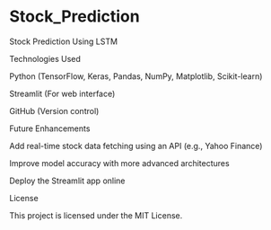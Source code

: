 # Stock_Prediction
Stock Prediction Using LSTM

Technologies Used

Python (TensorFlow, Keras, Pandas, NumPy, Matplotlib, Scikit-learn)

Streamlit (For web interface)

GitHub (Version control)

Future Enhancements

Add real-time stock data fetching using an API (e.g., Yahoo Finance)

Improve model accuracy with more advanced architectures

Deploy the Streamlit app online

License

This project is licensed under the MIT License.
